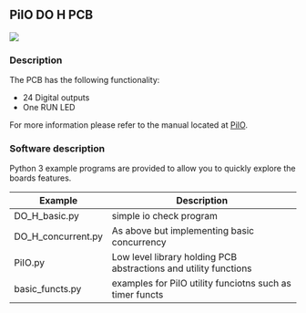 ## PiIO DO H PCB

![](https://github.com/lawsonkeith/PiIO/raw/master/images/PiIO_DO.jpg)

### Description
The PCB has the following functionality:

* 24 Digital outputs
* One RUN LED

For more information please refer to the manual located at [PiIO](PiIO.co.uk).

### Software description
Python 3 example programs are provided to allow you to quickly explore the boards features.

Example | Description
--- | ---
DO_H_basic.py | simple io check program
DO_H_concurrent.py | As above but implementing basic concurrency 
PiIO.py | Low level library holding PCB abstractions and utility functions
basic_functs.py | examples for PiIO utility funciotns such as timer functs




